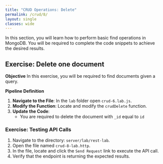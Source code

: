 ```yaml
---
title: "CRUD Operations: Delete"
permalink: /crud/8/
layout: single
classes: wide
---
```


In this section, you will learn how to perform basic find operations in MongoDB. You will be required to complete the code snippets to achieve the desired results.

## Exercise: Delete one document

**Objective** 
In this exercise, you will be required to find documents given a query.

**Pipeline Definition**  

1. **Navigate to the File**: In the `lab` folder open `crud-6.lab.js`.
2. **Modify the Function**: Locate and modify the `crudDelete` function.
3. **Update the Code**:
    - You are required to delete the document with `_id` equal to `id`

### Exercise: Testing API Calls

1. Navigate to the directory: `server/lab/rest-lab`.
2. Open the file named `crud-8-lab.http`.
3. In the file, locate and click the `Send Request` link to execute the API call.
4. Verify that the endpoint is returning the expected results.
